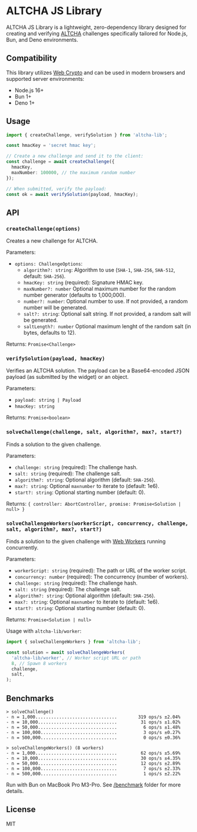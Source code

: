 # ALTCHA JS Library

ALTCHA JS Library is a lightweight, zero-dependency library designed for creating and verifying [ALTCHA](https://altcha.org) challenges specifically tailored for Node.js, Bun, and Deno environments.

## Compatibility

This library utilizes [Web Crypto](https://developer.mozilla.org/en-US/docs/Web/API/SubtleCrypto) and can be used in modern browsers and supported server environments:

- Node.js 16+
- Bun 1+
- Deno 1+

## Usage

```ts
import { createChallenge, verifySolution } from 'altcha-lib';

const hmacKey = 'secret hmac key';

// Create a new challenge and send it to the client:
const challenge = await createChallenge({
  hmacKey,
  maxNumber: 100000, // the maximum random number
});

// When submitted, verify the payload:
const ok = await verifySolution(payload, hmacKey);
```

## API

### `createChallenge(options)`

Creates a new challenge for ALTCHA.

Parameters:

- `options: ChallengeOptions`:
  - `algorithm?: string`: Algorithm to use (`SHA-1`, `SHA-256`, `SHA-512`, default: `SHA-256`).
  - `hmacKey: string` (required): Signature HMAC key.
  - `maxNumber?: number` Optional maximum number for the random number generator (defaults to 1,000,000).
  - `number?: number`: Optional number to use. If not provided, a random number will be generated.
  - `salt?: string`: Optional salt string. If not provided, a random salt will be generated.
  - `saltLength?: number` Optional maximum lenght of the random salt (in bytes, defaults to 12).

Returns: `Promise<Challenge>`

### `verifySolution(payload, hmacKey)`

Verifies an ALTCHA solution. The payload can be a Base64-encoded JSON payload (as submitted by the widget) or an object.

Parameters:

- `payload: string | Payload`
- `hmacKey: string`

Returns: `Promise<boolean>`

### `solveChallenge(challenge, salt, algorithm?, max?, start?)`

Finds a solution to the given challenge. 

Parameters:

- `challenge: string` (required): The challenge hash.
- `salt: string` (required): The challenge salt.
- `algorithm?: string`: Optional algorithm (default: `SHA-256`).
- `max?: string`: Optional `maxnumber` to iterate to (default: 1e6).
- `start?: string`: Optional starting number (default: 0).

Returns: `{ controller: AbortController, promise: Promise<Solution | null> }`

### `solveChallengeWorkers(workerScript, concurrency, challenge, salt, algorithm?, max?, start?)`

Finds a solution to the given challenge with [Web Workers](https://developer.mozilla.org/en-US/docs/Web/API/Worker/Worker) running concurrently. 

Parameters:

- `workerScript: string` (required): The path or URL of the worker script.
- `concurrency: number` (required): The concurrency (number of workers).
- `challenge: string` (required): The challenge hash.
- `salt: string` (required): The challenge salt.
- `algorithm?: string`: Optional algorithm (default: `SHA-256`).
- `max?: string`: Optional `maxnumber` to iterate to (default: 1e6).
- `start?: string`: Optional starting number (default: 0).

Returns: `Promise<Solution | null>`

Usage with `altcha-lib/worker`:

```ts
import { solveChallengeWorkers } from 'altcha-lib';

const solution = await solveChallengeWorkers(
  'altcha-lib/worker', // Worker script URL or path
  8, // Spawn 8 workers
  challenge,
  salt,
);
```

## Benchmarks

```
> solveChallenge()
- n = 1,000...............................        319 ops/s ±2.04%
- n = 10,000..............................         31 ops/s ±1.02%
- n = 50,000..............................          6 ops/s ±1.48%
- n = 100,000.............................          3 ops/s ±0.27%
- n = 500,000.............................          0 ops/s ±0.36%

> solveChallengeWorkers() (8 workers)
- n = 1,000...............................         62 ops/s ±5.69%
- n = 10,000..............................         30 ops/s ±4.35%
- n = 50,000..............................         12 ops/s ±2.89%
- n = 100,000.............................          7 ops/s ±2.33%
- n = 500,000.............................          1 ops/s ±2.22%
```

Run with Bun on MacBook Pro M3-Pro. See [/benchmark](/benchmark/) folder for more details.

## License

MIT